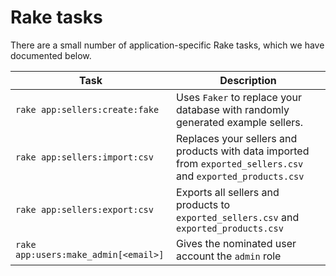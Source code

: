 # Rake tasks

There are a small number of application-specific Rake tasks, which we have documented below.

Task | Description
--- | ---
`rake app:sellers:create:fake` | Uses `Faker` to replace your database with randomly generated example sellers.
`rake app:sellers:import:csv` | Replaces your sellers and products with data imported from `exported_sellers.csv` and `exported_products.csv`
`rake app:sellers:export:csv` | Exports all sellers and products to `exported_sellers.csv` and `exported_products.csv`
`rake app:users:make_admin[<email>]` | Gives the nominated user account the `admin` role

